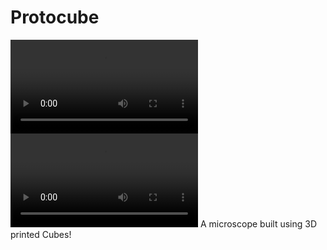 # Protocube
![Animation_Flourescent](Resources/Renders/Animation_Flourescent_0001-0250.mkv)
![Animation_Transmitted](Resources/Renders/Animation_Transmitted_0001-0250.mkv)
A microscope built using 3D printed Cubes!
